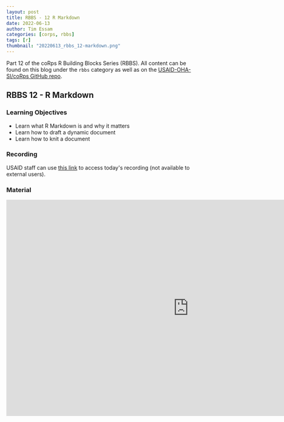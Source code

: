 ```yaml
---
layout: post
title: RBBS - 12 R Markdown
date: 2022-06-13
author: Tim Essam
categories: [corps, rbbs]
tags: [r]
thumbnail: "20220613_rbbs_12-markdown.png"
---
```


Part 12 of the coRps R Building Blocks Series (RBBS). All content can be found on this blog under the `rbbs` category as well as on the [USAID-OHA-SI/coRps GitHub repo](https://github.com/USAID-OHA-SI/coRps).

## RBBS 12 - R Markdown

### Learning Objectives
  - Learn what R Markdown is and why it matters
  - Learn how to draft a dynamic document
  - Learn how to knit a document

### Recording
USAID staff can use [this link](https://drive.google.com/file/d/1bICxJN_7x2ZaMT8xDCCB6rOTV5nwjBit/view?usp=sharing) to access today's recording (not available to external users).

### Material

<iframe src="https://docs.google.com/presentation/d/e/2PACX-1vSQOpJR3kNyu2h4p9jBFwCjdnigvHXYM4hUVG1XGiPojzu--UHlWxd2N5EqwsqVjnLQR0B2ud7LsiCf/embed?start=false&loop=false&delayms=3000" frameborder="0" width="960" height="569" allowfullscreen="true" mozallowfullscreen="true" webkitallowfullscreen="true"></iframe>